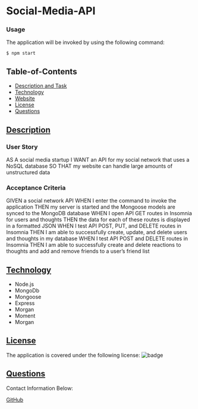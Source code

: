 # Social-Media-API

### Usage

  The application will be invoked by using the following command:
	
	$ npm start

  ## Table-of-Contents
  * [Description and Task](#description)
  * [Technology](#technology)
  * [Website](#website)
  * [License](#license) 
  * [Questions](#questions)
  

 ## [Description](#description)

### User Story
AS A social media startup
I WANT an API for my social network that uses a NoSQL database
SO THAT my website can handle large amounts of unstructured data

### Acceptance Criteria
GIVEN a social network API
WHEN I enter the command to invoke the application
THEN my server is started and the Mongoose models are synced to the MongoDB database
WHEN I open API GET routes in Insomnia for users and thoughts
THEN the data for each of these routes is displayed in a formatted JSON
WHEN I test API POST, PUT, and DELETE routes in Insomnia
THEN I am able to successfully create, update, and delete users and thoughts in my database
WHEN I test API POST and DELETE routes in Insomnia
THEN I am able to successfully create and delete reactions to thoughts and add and remove friends to a user’s friend list

 ## [Technology](#technology)

  - Node.js
  - MongoDb
  - Mongoose
  - Express
  - Morgan
  - Moment
  - Morgan

 ## [License](#license)
  The application is covered under the following license:
![badge](https://img.shields.io/badge/license-ISC-blue)

  ## [Questions](#questions)
  Contact Information Below: 

  [GitHub](https://github.com/RaeSii/social-media-api.git)